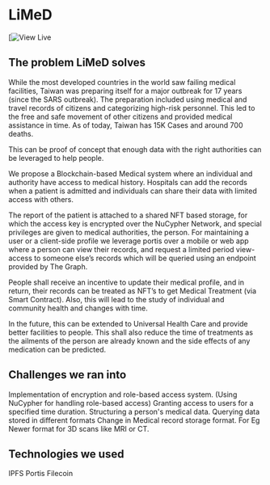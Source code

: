 # LiMeD
[![View Live](https://limed-gecko.web.app/)

## The problem LiMeD solves
While the most developed countries in the world saw failing medical facilities, Taiwan was preparing itself for a major outbreak for 17 years (since the SARS outbreak). The preparation included using medical and travel records of citizens and categorizing high-risk personnel. This led to the free and safe movement of other citizens and provided medical assistance in time. As of today, Taiwan has 15K Cases and around 700 deaths.

This can be proof of concept that enough data with the right authorities can be leveraged to help people.

We propose a Blockchain-based Medical system where an individual and authority have access to medical history. Hospitals can add the records when a patient is admitted and individuals can share their data with limited access with others.

The report of the patient is attached to a shared NFT based storage, for which the access key is encrypted over the NuCypher Network, and special privileges are given to medical authorities, the person. For maintaining a user or a client-side profile we leverage portis over a mobile or web app where a person can view their records, and request a limited period view-access to someone else’s records which will be queried using an endpoint provided by The Graph.

People shall receive an incentive to update their medical profile, and in return, their records can be treated as NFT’s to get Medical Treatment (via Smart Contract). Also, this will lead to the study of individual and community health and changes with time.

In the future, this can be extended to Universal Health Care and provide better facilities to people. This shall also reduce the time of treatments as the ailments of the person are already known and the side effects of any medication can be predicted.

## Challenges we ran into
Implementation of encryption and role-based access system. (Using NuCypher for handling role-based access)
Granting access to users for a specified time duration.
Structuring a person's medical data.
Querying data stored in different formats
Change in Medical record storage format. For Eg Newer format for 3D scans like MRI or CT.

## Technologies we used
IPFS Portis Filecoin
